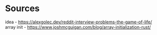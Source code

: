 # Sources

idea - https://alexgolec.dev/reddit-interview-problems-the-game-of-life/
array init - https://www.joshmcguigan.com/blog/array-initialization-rust/